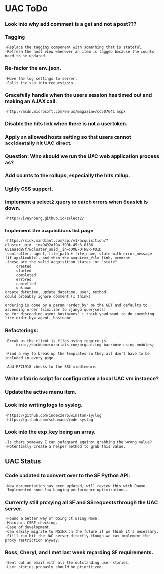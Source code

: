 UAC ToDo
========

### Look into why add comment is a get and not a post???

### Tagging
    -Replace the tagging component with something that is stateful.
    -Refresh the host view whenever an item is tagged because the counts need to be updated.

### Re-factor the env.json.
    -Move the log settings to server.
    -Split the sso into request/sso.

### Gracefully handle when the users session has timed out and making an AJAX call.
    -http://msdn.microsoft.com/en-us/magazine/cc507641.aspx

### Disable the hits link when there is not a usertoken.

### Apply an allowed hosts setting so that users cannot accidentally hit UAC direct.

### Question: Who should we run the UAC web application process as?

### Add counts to the rollups, especially the hits rollup.

### Uglify CSS support.

### Implement a select2.query to catch errors when Seasick is down.
    -http://ivaynberg.github.io/select2/

### Implement the acquisitions list page.
    -https://sick.mandiant.com/api/v1/acquisition/?cluster_uuid__in=9402af9a-f99b-45c3-8f86-651aa1d87f7&cluster_uuid__in=SOME-OTHER-UUID
    -controller, agent, file_path + file_name, state with error_message (if applicable), and then the acquired_file link, comment
    -these are the valid acquisition states for "state"
         created
         started
         completed
         errored
         cancelled
         unknown
    create_datetime, update_datetime, user, method
    could probably ignore comment (I think)

    ordering is done by a param 'order_by' on the GET and defaults to ascending order (similiar to django querysets)
    so for descending agent hostnames' i think youd want to do soemthing like order_by=-agent__hostname

### Refactorings:
    -Break up the client js files using require.js
        -http://backbonetutorials.com/organizing-backbone-using-modules/

    -Find a way to break up the templates so they all don't have to be included in every page.

    -Add RFC1918 checks to the SSO middleware.

### Write a fabric script for configuration a local UAC vm instance?

### Update the active menu item.

### Look into writing logs to syslog.
    -https://github.com/indexzero/winston-syslog
    -https://github.com/schamane/node-syslog

### Look into the exp_key being an array.
    -Is there someway I can safeguard against grabbing the wrong value?
    -Potentially create a helper method to grab this value.


UAC Status
----------

### Code updated to convert over to the SF Python API.
    -New documentation has been updated, will review this with Duane.
    -Implemented some low hanging performance optimizations.
### Currently still proxying all SF and SS requests through the UAC server.
    -Found a better way of doing it using Node.
    -Maintain CSRF checking.
    -Ease of development.
    -Can easily migrate to NGINX in the future if we think it's necessary.
    -Still can hit the UAC server directly though we can implement the proxy restriction anyway.
### Ross, Cheryl, and I met last week regarding SF requirements.
    -Sent out an email with all the outstanding user stories.
    -User stories probably should be prioritized.
